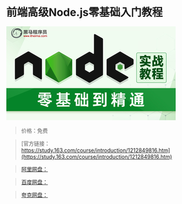 # 前端高级Node.js零基础入门教程

![img](../../../assets/study163/free/f9a99ca8c3ac4f4dbdca10c18c093634.jpg)

> 价格：免费

> [官方链接：https://study.163.com/course/introduction/1212849816.htm](https://study.163.com/course/introduction/1212849816.htm)

> [阿里网盘：]()

> [百度网盘：]()

> [夸克网盘：]()
